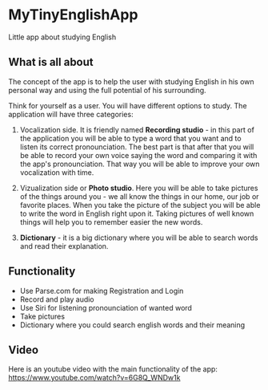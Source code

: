 # MyTinyEnglishApp
Little app about studying English

## What is all about

The concept of the app is to help the user with studying English in his own personal way and using the full potential of his surrounding.


Think for yourself as a user. You will have different options to study. The application will have three categories:


1. Vocalization side. It is friendly named **Recording studio** - in this part of the application you will be able to type a word that you want and to listen its correct pronounciation. The best part is that after that you will be able to record your own voice saying the word and comparing it with the app's pronounciation. That way you will be able to improve your own vocalization with time.

2. Vizualization side or **Photo studio**. Here you will be able to take pictures of the things around you - we all know the things in our home, our job or favorite places. When you take the picture of the subject you will be able to write the word in English right upon it. Taking pictures of well known things will help you to remember easier the new words.

3. **Dictionary** - it is a big dictionary where you will be able to search words and read their explanation.


## Functionality

  - Use Parse.com for making Registration and Login
  - Record and play audio
  - Use Siri for listening pronounciation of wanted word
  - Take pictures
  - Dictionary where you could search english words and their meaning
  
## Video

Here is an youtube video with the main functionality of the app: 
https://www.youtube.com/watch?v=6G8Q_WNDw1k


